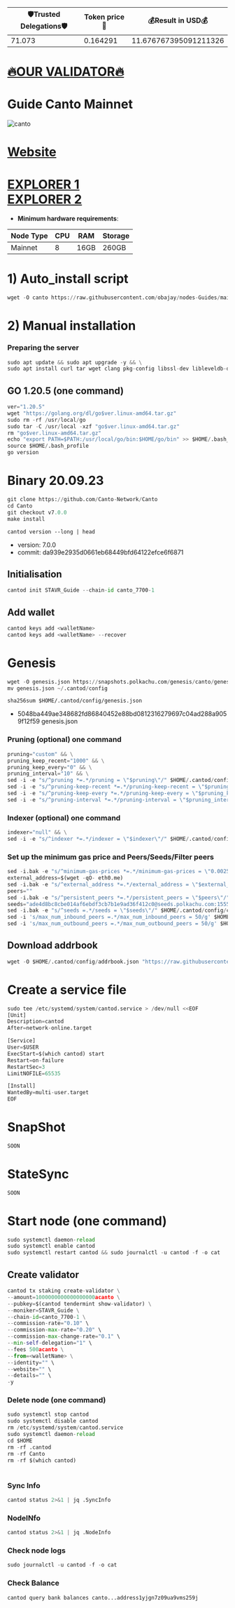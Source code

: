<!-- START_TABLE -->
| 🛡Trusted Delegations🛡 | Token price🧲 | 💰Result in USD💰 |
|-------------|---------|---------------|
| 71.073 | 0.164291 | 11.676767395091211326 |

<!-- END_TABLE -->











































































[🔥OUR VALIDATOR🔥](https://restake.app/canto/cantovaloper1tav4ldqxyjhcymdhswxrjrmy69un2yh4vpfhtt)
=


# Guide Canto Mainnet
![canto](https://user-images.githubusercontent.com/44331529/185346490-c8f643a2-8465-432a-90dd-950b0e26957c.png)

[Website](https://canto.io/)
=
[EXPLORER 1](https://explorer.stavr.tech/Canto-Mainnet/staking) \
[EXPLORER 2](https://mainnet.manticore.team/canto/staking)
=
- **Minimum hardware requirements**:

| Node Type |CPU | RAM  | Storage  | 
|-----------|----|------|----------|
| Mainnet   |   8| 16GB  | 260GB    |


# 1)    Auto_install script
```python
wget -O canto https://raw.githubusercontent.com/obajay/nodes-Guides/main/Projects/Canto/canto && chmod +x canto && ./canto
```
# 2)    Manual installation

### Preparing the server
```python
sudo apt update && sudo apt upgrade -y && \
sudo apt install curl tar wget clang pkg-config libssl-dev libleveldb-dev jq build-essential bsdmainutils git make ncdu htop screen unzip bc fail2ban htop -y
```
## GO 1.20.5 (one command)
```python
ver="1.20.5"
wget "https://golang.org/dl/go$ver.linux-amd64.tar.gz"
sudo rm -rf /usr/local/go
sudo tar -C /usr/local -xzf "go$ver.linux-amd64.tar.gz"
rm "go$ver.linux-amd64.tar.gz"
echo "export PATH=$PATH:/usr/local/go/bin:$HOME/go/bin" >> $HOME/.bash_profile
source $HOME/.bash_profile
go version
```

# Binary   20.09.23
```python 
git clone https://github.com/Canto-Network/Canto
cd Canto
git checkout v7.0.0
make install
```
`cantod version --long | head`
- version: 7.0.0
- commit: da939e2935d0661eb68449bfd64122efce6f6871

## Initialisation
```python
cantod init STAVR_Guide --chain-id canto_7700-1
```
## Add wallet
```python
cantod keys add <walletName>
cantod keys add <walletName> --recover
```
# Genesis
```python
wget -O genesis.json https://snapshots.polkachu.com/genesis/canto/genesis.json --inet4-only
mv genesis.json ~/.cantod/config
```

`sha256sum $HOME/.cantod/config/genesis.json`
- 5048ba449ae348682fd86840452e88bd0812316279697c04ad288a9059f12f59  genesis.json

### Pruning (optional) one command
```python
pruning="custom" && \
pruning_keep_recent="1000" && \
pruning_keep_every="0" && \
pruning_interval="10" && \
sed -i -e "s/^pruning *=.*/pruning = \"$pruning\"/" $HOME/.cantod/config/app.toml && \
sed -i -e "s/^pruning-keep-recent *=.*/pruning-keep-recent = \"$pruning_keep_recent\"/" $HOME/.cantod/config/app.toml && \
sed -i -e "s/^pruning-keep-every *=.*/pruning-keep-every = \"$pruning_keep_every\"/" $HOME/.cantod/config/app.toml && \
sed -i -e "s/^pruning-interval *=.*/pruning-interval = \"$pruning_interval\"/" $HOME/.cantod/config/app.toml
```
### Indexer (optional) one command
```python
indexer="null" && \
sed -i -e "s/^indexer *=.*/indexer = \"$indexer\"/" $HOME/.cantod/config/config.toml
```
### Set up the minimum gas price and Peers/Seeds/Filter peers
```python
sed -i.bak -e "s/^minimum-gas-prices *=.*/minimum-gas-prices = \"0.0025acanto\"/;" ~/.cantod/config/app.toml
external_address=$(wget -qO- eth0.me) 
sed -i.bak -e "s/^external_address *=.*/external_address = \"$external_address:26656\"/" $HOME/.cantod/config/config.toml
peers=""
sed -i.bak -e "s/^persistent_peers *=.*/persistent_peers = \"$peers\"/" $HOME/.cantod/config/config.toml
seeds="ade4d8bc8cbe014af6ebdf3cb7b1e9ad36f412c0@seeds.polkachu.com:15556"
sed -i.bak -e "s/^seeds =.*/seeds = \"$seeds\"/" $HOME/.cantod/config/config.toml
sed -i 's/max_num_inbound_peers =.*/max_num_inbound_peers = 50/g' $HOME/.cantod/config/config.toml
sed -i 's/max_num_outbound_peers =.*/max_num_outbound_peers = 50/g' $HOME/.cantod/config/config.toml
```

## Download addrbook
```python
wget -O $HOME/.cantod/config/addrbook.json "https://raw.githubusercontent.com/obajay/nodes-Guides/main/Projects/Canto/addrbook.json"
```

# Create a service file
```python
sudo tee /etc/systemd/system/cantod.service > /dev/null <<EOF
[Unit]
Description=cantod
After=network-online.target

[Service]
User=$USER
ExecStart=$(which cantod) start
Restart=on-failure
RestartSec=3
LimitNOFILE=65535

[Install]
WantedBy=multi-user.target
EOF
```

# SnapShot
```python
SOON
```
# StateSync
```python
SOON
```

# Start node (one command)
```python
sudo systemctl daemon-reload
sudo systemctl enable cantod
sudo systemctl restart cantod && sudo journalctl -u cantod -f -o cat
```

## Create validator
```python
cantod tx staking create-validator \
--amount=1000000000000000000acanto \
--pubkey=$(cantod tendermint show-validator) \
--moniker=STAVR_Guide \
--chain-id=canto_7700-1 \
--commission-rate="0.10" \
--commission-max-rate="0.20" \
--commission-max-change-rate="0.1" \
--min-self-delegation="1" \
--fees 500acanto \
--from=<walletName> \
--identity="" \
--website="" \
--details="" \
-y
```

### Delete node (one command)
```python
sudo systemctl stop cantod
sudo systemctl disable cantod
rm /etc/systemd/system/cantod.service
sudo systemctl daemon-reload
cd $HOME
rm -rf .cantod
rm -rf Canto
rm -rf $(which cantod)
```

#
### Sync Info
```python
cantod status 2>&1 | jq .SyncInfo
```
### NodeINfo
```python
cantod status 2>&1 | jq .NodeInfo
```
### Check node logs
```python
sudo journalctl -u cantod -f -o cat
```
### Check Balance
```python
cantod query bank balances canto...address1yjgn7z09ua9vms259j
```


